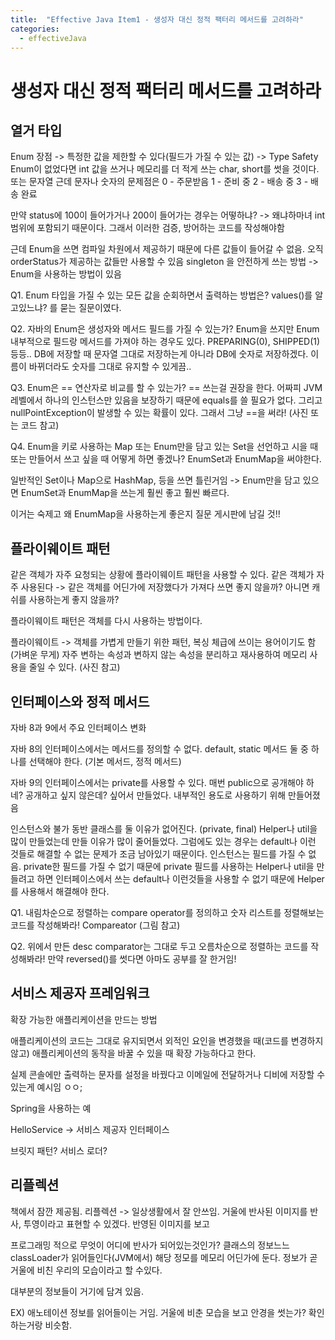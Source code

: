 ```yaml
---
title:  "Effective Java Item1 - 생성자 대신 정적 팩터리 메서드를 고려하라"
categories:
  - effectiveJava
---
```


# 생성자 대신 정적 팩터리 메서드를 고려하라


## 열거 타입

Enum 장점 -> 특정한 값을 제한할 수 있다(필드가 가질 수 있는 값) -> Type Safety
Enum이 없었다면 int 값을 쓰거나 메모리를 더 적게 쓰는 char, short를 썻을 것이다. 또는 문자열
근데 문자나 숫자의 문제점은 
0 - 주문받음
1 - 준비 중
2 - 배송 중
3 - 배송 완료

만약 status에 100이 들어가거나 200이 들어가는 경우는 어떻하냐? -> 왜냐하마녀 int 범위에 포함되기 때문이다.
그래서 이러한 검증, 방어하는 코드를 작성해야함

근데 Enum을 쓰면 컴파일 차원에서 제공하기 때문에 다른 값들이 들어갈 수 없음. 오직 orderStatus가 제공하는 값들만 사용할 수 있음
singleton 을 안전하게 쓰는 방법 -> Enum을 사용하는 방법이 있음 

Q1. Enum 타입을 가질 수 있는 모든 값을 순회하면서 출력하는 방법은?
values()를 알고있느냐? 를 묻는 질문이였다.

Q2. 자바의 Enum은 생성자와 메서드 필드를 가질 수 있는가?
Enum을 쓰지만 Enum 내부적으로 필드랑 메서드를 가져야 하는 경우도 있다.
PREPARING(0), SHIPPED(1) 등등.. DB에 저장할 때 문자열 그대로 저장하는게 아니라 DB에 숫자로 저장하겠다.
이름이 바뀌더라도 숫자를 그대로 유지할 수 있게끔..

Q3. Enum은 == 연산자로 비교를 할 수 있는가?
== 쓰는걸 권장을 한다. 어짜피 JVM 레벨에서 하나의 인스턴스만 있음을 보장하기 때문에 equals를 쓸 필요가 없다.
그리고 nullPointException이 발생할 수 있는 확률이 있다. 그래서 그냥 ==을 써라!
(사진 또는 코드 참고)

Q4. Enum을 키로 사용하는 Map 또는 Enum만을 담고 있는 Set을 선언하고 시을 때 또는 만들어서 쓰고 싶을 때 어떻게 하면 좋겠나?
EnumSet과 EnumMap을 써야한다.

일반적인 Set이나 Map으로 HashMap, 등을 쓰면 틀린거임 -> Enum만을 담고 있으면 EnumSet과 EnumMap을 쓰는게 훨씬 좋고
훨씬 빠르다.

이거는 숙제고 왜 EnumMap을 사용하는게 좋은지 질문 게시판에 남길 것!!

## 플라이웨이트 패턴

같은 객체가 자주 요청되는 상황에 플라이웨이트 패턴을 사용할 수 있다.
같은 객체가 자주 사용된다 -> 같은 객체를 어딘가에 저장했다가 가져다 쓰면 좋지 않을까? 아니면 캐쉬를 사용하는게 좋지 않을까?

플라이웨이트 패턴은 객체를 다시 사용하는 방법이다.

플라이웨이트 -> 객체를 가볍게 만들기 위한 패턴, 복싱 체급에 쓰이는 용어이기도 함(가벼운 무게)
자주 변하는 속성과 변하지 않는 속성을 분리하고 재사용하여 메모리 사용을 줄일 수 있다.
(사진 참고)

## 인터페이스와 정적 메서드
자바 8과 9에서 주요 인터페이스 변화

자바 8의 인터페이스에서는 메서드를 정의할 수 없다. default, static 메서드 둘 중 하나를 선택해야 한다.
(기본 메서드, 정적 메서드)

자바 9의 인터페이스에서는 private를 사용할 수 있다.
매번 public으로 공개해야 하네? 공개하고 싶지 않은데? 싶어서 만들었다. 내부적인 용도로 사용하기 위해 만들어졌음

인스턴스와 불가 동반 클래스를 둘 이유가 없어진다.
(private, final) Helper나 util을 많이 만들었는데 만들 이유가 많이 줄어들었다. 그럼에도 있는 경우는 
default나 이런 것들로 해결할 수 없는 문제가 조금 남아있기 때문이다. 인스턴스는 필드를 가질 수 없음.
private한 필드를 가질 수 없기 때문에 private 필드를 사용하는 Helper나 util을 만들려고 하면 인터페이스에서 쓰는 default나 이런것들을 사용할 수 없기 때문에 Helper를 사용해서 해결해야 한다.

Q1. 내림차순으로 정렬하는 compare operator를 정의하고 숫자 리스트를 정렬해보는 코드를 작성해봐라!
Compareator
(그림 참고)

Q2. 위에서 만든 desc comparator는 그대로 두고 오름차순으로 정렬하는 코드를 작성해봐라!
만약 reversed()를 썻다면 아마도 공부를 잘 한거임!

## 서비스 제공자 프레임워크

확장 가능한 애플리케이션을 만드는 방법

애플리케이션의 코드는 그대로 유지되면서 외적인 요인을 변경했을 때(코드를 변경하지 않고) 애플리케이션의 동작을 바꿀 수 있을 때
확장 가능하다고 한다.

실제 콘솔에만 출력하는 문자를 설정을 바꿨다고 이메일에 전달하거나 디비에 저장할 수 있는게 예시임 ㅇㅇ;

Spring을 사용하는 예

HelloService -> 서비스 제공자 인터페이스 

브릿지 패턴?
서비스 로더?

## 리플렉션

책에서 잠깐 제공됨. 
리플렉션 -> 일상생활에서 잘 안쓰임. 거울에 반사된 이미지를 반사, 투영이라고 표현할 수 있겠다.
반영된 이미지를 보고 

프로그래밍 적으로 무엇이 어디에 반사가 되어있는것인가?
클래스의 정보느느 classLoader가 읽어들인다(JVM에서) 해당 정모를 메모리 어딘가에 둔다. 정보가 곧 거울에 비친 우리의 모습이라고 할 수있다.

대부분의 정보들이 거기에 담겨 있음.

EX) 애노테이션 정보를 읽어들이는 거임. 거울에 비춘 모습을 보고 안경을 썻는가? 확인하는거랑 비슷함.




